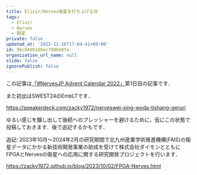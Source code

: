 ```yaml
---
title: Elixir/Nerves衛星を打ち上げる日
tags:
  - Elixir
  - Nerves
  - 衛星
private: false
updated_at: '2022-11-26T17:04:41+09:00'
id: 96c8499166ec790660fa
organization_url_name: null
slide: false
ignorePublish: false
---
```

この記事は[「#NervesJP Advent Calendar 2022」](https://qiita.com/advent-calendar/2022/nervesjp)第1日目の記事です．

また初出はSWEST24のEmbLTです．

https://speakerdeck.com/zacky1972/nerveswei-xing-woda-tishang-geruri

ゆるい感じを醸し出して後続へのプレッシャーを避けるために，仮にこの状態で投稿しておきます．後で追記するかもです．

追記: 2023年10月〜2024年2月の研究期間で北九州産業学術推進機構(FAIS)の衛星データにかかる新技術開発事業の助成を受けて株式会社ダイモンとともにFPGAとNervesの衛星への応用に関する研究開発プロジェクトを行います．

https://zacky1972.github.io/blog/2023/10/02/FPGA-Nerves.html
